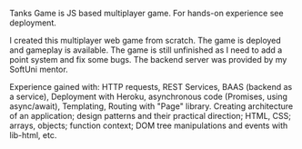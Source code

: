 Tanks Game is JS based multiplayer game. For hands-on experience see deployment.

I created this multiplayer web game from scratch. The game is deployed and gameplay is available. The game is still unfinished as I need to add a point system and fix some bugs. The backend server was provided by my SoftUni mentor.

Experience gained with: HTTP requests, REST Services, BAAS (backend as a service), Deployment with Heroku, asynchronous code (Promises, using async/await), Templating, Routing with "Page" library. Creating architecture of an application; design patterns and their practical direction; HTML, CSS; arrays, objects; function context; DOM tree manipulations and events with lib-html, etc.
